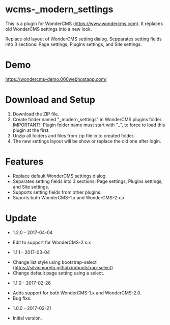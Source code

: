 # wcms-_modern_settings
This is a plugin for WonderCMS (https://www.wondercms.com). It replaces old WonderCMS settings into a new look.

Replace old layout of WonderCMS setting dialog. Sepparates setting fields into 3 sections: Page settings, Plugins settings, and Site settings.

# Demo
https://wondercms-demo.000webhostapp.com/

# Download and Setup
1. Download the ZIP file.
2. Create folder named "\_modern_settings" in WonderCMS plugins folder. IMPORTANT!! Plugin folder name must start with "\_", to force to load this plugin at the first. 
3. Unzip all folders and files from zip file in to created folder.
4. The new settings layout will be show or replace the old one after login.

# Features
- Replace default WonderCMS settings dialog.
- Separates setting fields into 3 sections: Page settings, Plugins settings, and Site settings.
- Supports setting fields from other plugins.
- Suports both WonderCMS-1.x and WonderCMS-2.x.x

# Update
* 1.2.0 - 2017-04-04
 - Edit to support for WonderCMS-2.x.x
* 1.1.1 - 2017-03-04
 - Change list style using bootstrap-select (https://silviomoreto.github.io/bootstrap-select).
 - Change default page setting using a select.
* 1.1.0 - 2017-02-26
 - Adds support for both WonderCMS-1.x and WonderCMS-2.0.
 - Bug fixs.
* 1.0.0 - 2017-02-21
 - Initial version.